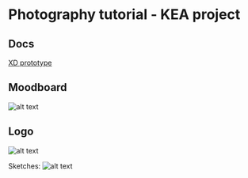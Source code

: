 # Photography tutorial - KEA project

## Docs

[XD prototype](https://xd.adobe.com/view/70f68f47-c92c-4282-4aa0-edee35303aa8-06c7/screen/000bc9fe-6bb9-4b15-a023-62b07a015422/)

## Moodboard

![alt text](https://adamgiebl.github.io/photography/moodboard.png "Moodboard")

## Logo 

![alt text](https://adamgiebl.github.io/photography/Logo.png "logo")

Sketches:
![alt text](https://adamgiebl.github.io/photography/skteches.jpg "sketches")

